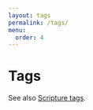 ```yaml
---
layout: tags
permalink: /tags/
menu:
  order: 4
---
```


# Tags

See also [Scripture tags](/tags/scripture/).
